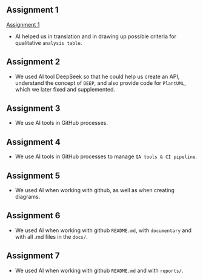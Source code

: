 ## Assignment 1
[Assignment 1](Assignments/Assignment1.pdf)
- AI helped us in translation and in drawing up possible criteria
for qualitative `analysis table`.

## Assignment 2
- We used AI tool DeepSeek so that he could help us create an API, understand the concept of `DEEP`,
and also provide code for `PlantUML`, which we later fixed and supplemented.

## Assignment 3
- We use AI tools in GitHub processes.

## Assignment 4
- We use AI tools in GitHub processes to manage `QA tools & CI pipeline`.

## Assignment 5
- We used AI when working with github, as well as when creating
diagrams.

## Assignment 6
- We used AI when working with github `README.md`, with `documentary` and with all .md files in the `docs/`.

## Assignment 7
- We used AI when working with github `README.md` and with `reports/`.
